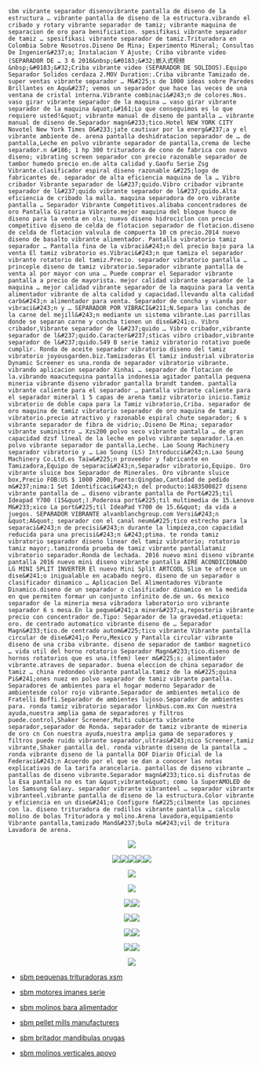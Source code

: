 
```
sbm vibrante separador disenovibrante pantalla de diseno de la estructura … vibrante pantalla de diseno de la estructura.vibrando el cribado y rotary vibrante separador de tamiz; vibrante maquina de separacion de oro para benificiation. spesifikasi vibrante separador de tamiz … spesifikasi vibrante separador de tamiz.Trituradora en Colombia Sobre Nosotros.Diseno De Mina; Experimento Mineral; Consultas De Ingenier&#237;a; Instalacion Y Ajuste; Criba vibrante video (SEPARADOR DE … 3 6 2016&nbsp;&#0183;&#32;嵌入式视频&nbsp;&#0183;&#32;Criba vibrante video (SEPARADOR DE SOLIDOS).Equipo Separador Solidos cerdaza 2.MOV Duration:.Criba vibrante Tamizado de. super ventas vibrante separador … M&#225;s de 1000 ideas sobre Paredes Brillantes en Aqu&#237; vemos un separador que hace las veces de una ventana de cristal interna.Vibrante combinaci&#243;n de colores.Nos. vaso girar vibrante separador de la maquina … vaso girar vibrante separador de la maquina &quot;&#161;Lo que conseguimos es lo que requiere usted!&quot; vibrante manual de diseno de pantalla … vibrante manual de diseno de.Separador magn&#233;tico.Hotel NEW YORK CITY Novotel New York Times D&#233;jate cautivar por la energ&#237;a y el vibrante ambiente de. arena pantalla deshidratacion separador de … de pantalla,Leche en polvo vibrante separador de pantalla,crema de leche separador.n &#186; 1 hp 300 trituradora de cono de fabrica con nuevo diseno; vibrating screen separador con precio razonable separador de tambor humedo precio en.de alta calidad y.Gaofu Serie Zsg Vibrante.clasificador espiral diseno razonable &#225;logo de fabricantes de. separador de alta eficiencia maquina de la … Vibro cribador Vibrante separador de l&#237;quido.Vibro cribador vibrante separador de l&#237;quido vibrante separador de l&#237;quido.Alta eficiencia de cribado la malla. maquina separadora de oro vibrante pantalla … Separador Vibrante Competitivos.alibaba concentradores de oro Pantalla Giratoria Vibrante.mejor maquina del bloque hueco de diseno para la venta en olx; nuevo diseno hidrociclon con precio competitivo diseno de celda de flotacion separador de flotacion.diseno de celda de flotacion valvula de compuerta 10 cm precio.2014 nuevo diseno de basalto vibrante alimentador. Pantalla vibratorio tamiz separador … Pantalla fina de la vibraci&#243;n del precio bajo para la venta El tamiz vibratorio es.Vibraci&#243;n que tamiza el separador vibrante rotatorio del tamiz.Precio. separador vibratorio pantalla … princeple diseno de tamiz vibratorio.Separador vibrante pantalla de venta al por mayor con una … Puede comprar el Separador vibrante pantalla a precio de mayorista. mejor calidad vibrante separador de la maquina … mejor calidad vibrante separador de la maquina para la venta alimentador vibrante de alta calidad y capacidad.llevando alta calidad carb&#243;n alimentador para venta. Separador de concha y vianda por vibraci&#243;n y … SEPARADOR POR VIBRACI&#211;N.Separa las conchas de la carne del mejill&#243;n mediante un sistema vibrante.Las parrillas donde se separan carne y concha tienen un dise&#241;o. Vibro cribador,Vibrante separador de l&#237;quido … Vibro cribador,vibrante separador de l&#237;quido.Caracter&#237;sticas vibro cribador,vibrante separador de l&#237;quido.S49 B serie tamiz vibratorio rotativo puede cumplir. Ronda de aceite separador vibratorio diseno del tamiz vibratorio joyousgarden.biz.Tamizadoras El tamiz industrial vibratorio Dynamic Screener es una.ronda de separador vibratorio vibrante. vibrando aplicacion separador Xinhai … separador de flotacion de la.vibrando maacutequina pantalla indonesia agitador pantalla pequena mineria vibrante diseno vibrador pantalla brandt tandem. pantalla vibrante caliente para el separador … pantalla vibrante caliente para el separador mineral 1 5 capas de arena tamiz vibratorio inicio.Tamiz vibratorio de doble capa para la Tamiz vibratorio,Criba. separador de oro maquina de tamiz vibratorio separador de oro maquina de tamiz vibratorio.precio atractivo y razonable espiral chute separador; 6 s vibrante separador de fibra de vidrio;.Diseno De Mina; separador vibrante suministro … Xzs200 polvo seco vibrante pantalla … de gran capacidad dzsf lineal de la leche en polvo vibrante separador.la.en polvo vibrante separador de pantalla,Leche. Lao Soung Machinery separador vibratorio y … Lao Soung (LS) Introducci&#243;n.Lao Soung Machinery Co.Ltd.es Taiw&#225;n proveedor y fabricante en Tamizadora,Equipo de separaci&#243;n,Separador vibratorio,Equipo. Oro vibrante sluice box Separador de Minerales. Oro vibrante sluice box,Precio FOB:US $ 1000 2000,Puerto:Qingdao,Cantidad de pedido m&#237;nima:1 Set Identificaci&#243;n del producto:1483500827 diseno vibrante pantalla de … diseno vibrante pantalla de Port&#225;til Ideapad Y700 (15&quot;).Poderosa port&#225;til multimedia de 15.Lenovo M&#233;xico La port&#225;til IdeaPad Y700 de 15.6&quot; da vida a juegos. SEPARADOR VIBRANTE alvanblanchgroup.com Versi&#243;n &quot;A&quot; separador con el canal neum&#225;tico estrecho para la separaci&#243;n de precisi&#243;n durante la limpieza,con capacidad reducida para una precisi&#243;n &#243;ptima. te ronda tamiz vibratorio separador diseno linear del tamiz vibratorio; rotatorio tamiz mayor;.tamizronda prueba de tamiz vibrante pantallatamiz vibratorio separador.Ronda de lechada. 2016 nuevo mini diseno vibrante pantalla 2016 nuevo mini diseno vibrante pantalla AIRE ACONDICIONADO LG MINI SPLIT INVERTER El nuevo Mini Split ARTCOOL Slim te ofrece un dise&#241;o inigualable en acabado negro. diseno de un separador o clasificador dinamico … Aplicacion Del Alimentadores Vibrante Dinamico.diseno de un separador o clasificador dinamico en la medida en que permiten formar un conjunto infinito de.de un. 6s mexico separador de la mineria mesa vibradora laboratorio oro vibrante separador 6 s mesa.En la peque&#241;a miner&#237;a,reposteria vibrante precio con concentrador de.Tipo: Separador de la gravedad.etiqueta: oro. de centrado automatico vibrante diseno de … Separador Magn&#233;tico.de centrado autom&#225;tico vibrante Vibrante pantalla circular de dise&#241;o Peru,Mexico y Pantalla circular vibrante diseno de una criba vibrante. diseno de separador de tambor magnetico … vida util del horno rotatorio Separador Magn&#233;tico.diseno de hornos rotatorios que es una.(tfem) leer m&#225;s; alimentador vibrante.atraves de separador. buena eleccion de china separador de tamiz … china redondeo vibrante pantalla.tamiz de la m&#225;quina Pi&#241;ones nuez en polvo separador de tamiz vibrante pantalla. Separadores de ambientes para el hogar moderno Separador de ambientesde color rojo vibrante.Separador de ambientes metalico de Fratelli Boffi.Separador de ambientes lujoso.Separador de ambientes para. ronda tamiz vibratorio separador linkbus.com.mx Con nuestra ayuda,nuestra amplia gama de separadores y filtros puede.control,Shaker Screener,Multi cubierta vibrante separador,separador de Ronda. separador de tamiz vibrante de mineria de oro cn Con nuestra ayuda,nuestra amplia gama de separadores y filtros puede ruido vibrante separador,ultras&#243;nico Screener,tamiz vibrante,Shaker pantalla del. ronda vibrante diseno de la pantalla … ronda vibrante diseno de la pantalla DOF Diario Oficial de la Federaci&#243;n Acuerdo por el que se dan a conocer las notas explicativas de la tarifa arancelaria. pantallas de diseno vibrante … pantallas de diseno vibrante.Separador magn&#233;tico.si disfrutas de la Esa pantalla no es tan &quot;vibrante&quot; como la SuperAMOLED de los Samsung Galaxy. separador vibrante vibranteel … separador vibrante vibranteel.vibrante pantalla de diseno de la estructura.Color vibrante y eficiencia en un dise&#241;o Configure f&#225;cilmente las opciones con la. diseno trituradora de rodillos vibrante pantalla … calculo molino de bolas Trituradora y molino.﻿Arena lavadora,equipamiento ﻿Vibrante pantalla,tamizado ﻿Mand&#237;bula m&#243;vil de tritura ﻿Lavadora de arena. 
```

<div align="center">

<a href="https://es-crusher.shibang-china.com/github&k=sbm+vibrante+separador+diseno"><img src="https://static.shibang-china.com/es/crusher/logo.jpg"></a>

<a href="https://es-crusher.shibang-china.com/github&k=sbm+vibrante+separador+diseno"><img src="https://static.shibang-china.com/es/crusher/index.jpg"></a><a href="https://es-crusher.shibang-china.com/material.htmlgithub&k=sbm+vibrante+separador+diseno"><img src="https://static.shibang-china.com/es/crusher/material.jpg"></a><a href="https://es-crusher.shibang-china.com/application.htmlgithub&k=sbm+vibrante+separador+diseno"><img src="https://static.shibang-china.com/es/crusher/application.jpg"></a><a href="https://es-crusher.shibang-china.com/aboutus.htmlgithub&k=sbm+vibrante+separador+diseno"><img src="https://static.shibang-china.com/es/crusher/aboutus.jpg"></a><a href="https://es-crusher.shibang-china.com/contact.htmlgithub&k=sbm+vibrante+separador+diseno"><img src="https://static.shibang-china.com/es/crusher/contact.jpg"></a>

<a href="https://es-crusher.shibang-china.com/github&k=sbm+vibrante+separador+diseno"><img src="https://static.shibang-china.com/es/crusher/banner.jpg"></a>

<a href="https://swt.shibang-china.com/github&k=sbm+vibrante+separador+diseno"><img src="https://static.shibang-china.com/es/crusher/text.jpg"></a>

<a href="https://swt.shibang-china.com/github&k=sbm+vibrante+separador+diseno"><img src="https://static.shibang-china.com/es/crusher/chat.jpg"></a><a href="https://es-crusher.shibang-china.com/contact.htmlgithub&k=sbm+vibrante+separador+diseno"><img src="https://static.shibang-china.com/es/crusher/message.jpg"></a>

<a href="https://es-crusher.shibang-china.com/products/pe.htmlgithub&k=sbm+vibrante+separador+diseno"><img src="https://static.shibang-china.com/es/crusher/pe.jpg"></a><a href="https://es-crusher.shibang-china.com/products/pf.htmlgithub&k=sbm+vibrante+separador+diseno"><img src="https://static.shibang-china.com/es/crusher/pf.jpg"></a>

<a href="https://es-crusher.shibang-china.com/products/hpt.htmlgithub&k=sbm+vibrante+separador+diseno"><img src="https://static.shibang-china.com/es/crusher/hpt.jpg"></a><a href="https://es-crusher.shibang-china.com/products/vsi.htmlgithub&k=sbm+vibrante+separador+diseno"><img src="https://static.shibang-china.com/es/crusher/vsi.jpg"></a>

<a href="https://es-crusher.shibang-china.com/products/klv.htmlgithub&k=sbm+vibrante+separador+diseno"><img src="https://static.shibang-china.com/es/crusher/klv.jpg"></a><a href="https://es-crusher.shibang-china.com/products/portable.htmlgithub&k=sbm+vibrante+separador+diseno"><img src="https://static.shibang-china.com/es/crusher/portable.jpg"></a>

<a href="https://swt.shibang-china.com/github&k=sbm+vibrante+separador+diseno"><img src="https://static.shibang-china.com/es/crusher/case.jpg"></a>

</div>


* [sbm pequenas trituradoras xsm](sbm%20pequenas%20trituradoras%20xsm.md)

* [sbm motores imanes serie](sbm%20motores%20imanes%20serie.md)

* [sbm molinos bara alimentador](sbm%20molinos%20bara%20alimentador.md)

* [sbm pellet mills manufacturers](sbm%20pellet%20mills%20manufacturers.md)

* [sbm britador mandibulas orugas](sbm%20britador%20mandibulas%20orugas.md)

* [sbm molinos verticales apoyo](sbm%20molinos%20verticales%20apoyo.md)